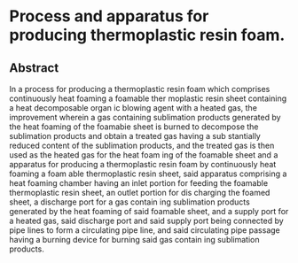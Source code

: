 # Process and apparatus for producing thermoplastic resin foam.

## Abstract
In a process for producing a thermoplastic resin foam which comprises continuously heat foaming a foamable ther moplastic resin sheet containing a heat decomposable organ ic blowing agent with a heated gas, the improvement wherein a gas containing sublimation products generated by the heat foaming of the foamabie sheet is burned to decompose the sublimation products and obtain a treated gas having a sub stantially reduced content of the sublimation products, and the treated gas is then used as the heated gas for the heat foam ing of the foamable sheet and a apparatus for producing a thermoplastic resin foam by continuously heat foaming a foam able thermoplastic resin sheet, said apparatus comprising a heat foaming chamber having an inlet portion for feeding the foamable thermoplastic resin sheet, an outlet portion for dis charging the foamed sheet, a discharge port for a gas contain ing sublimation products generated by the heat foaming of said foamable sheet, and a supply port for a heated gas, said discharge port and said supply port being connected by pipe lines to form a circulating pipe line, and said circulating pipe passage having a burning device for burning said gas contain ing sublimation products.